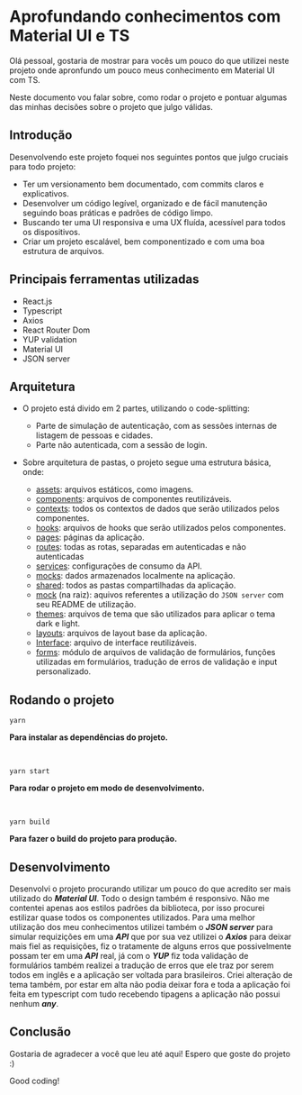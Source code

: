 # Aprofundando conhecimentos com Material UI e TS

Olá pessoal, gostaria de mostrar para vocês um pouco do que utilizei neste projeto onde apronfundo um pouco meus conhecimento em Material UI com TS.

Neste documento vou falar sobre, como rodar o projeto e pontuar algumas das minhas decisões sobre o projeto que julgo válidas.

## Introdução

Desenvolvendo este projeto foquei nos seguintes pontos que julgo cruciais para todo projeto:

- Ter um versionamento bem documentado, com commits claros e explicativos.
- Desenvolver um código legível, organizado e de fácil manutenção seguindo boas práticas e padrões de código limpo.
- Buscando ter uma UI responsiva e uma UX fluída, acessível para todos os dispositivos.
- Criar um projeto escalável, bem componentizado e com uma boa estrutura de arquivos.

## Principais ferramentas utilizadas

- React.js
- Typescript
- Axios
- React Router Dom
- YUP validation
- Material UI
- JSON server

## Arquitetura

- O projeto está divido em 2 partes, utilizando o code-splitting:
  - Parte de simulação de autenticação, com as sessões internas de listagem de pessoas e cidades.
  - Parte não autenticada, com a sessão de login.

- Sobre arquitetura de pastas, o projeto segue uma estrutura básica, onde:
  - [assets](https://github.com/samuelrms/study-mui-with-ts/tree/main/src/shared/assets): arquivos estáticos, como imagens.
  - [components](https://github.com/samuelrms/study-mui-with-ts/tree/main/src/shared/components): arquivos de componentes reutilizáveis.
  - [contexts](https://github.com/samuelrms/study-mui-with-ts/tree/main/src/shared/contexts): todos os contextos de dados que serão utilizados pelos componentes.
  - [hooks](https://github.com/samuelrms/study-mui-with-ts/tree/main/src/shared/hooks): arquivos de hooks que serão utilizados pelos componentes.
  - [pages](https://github.com/samuelrms/study-mui-with-ts/tree/main/src/pages): páginas da aplicação.
  - [routes](https://github.com/samuelrms/study-mui-with-ts/tree/main/src/routes): todas as rotas, separadas em autenticadas e não autenticadas
  - [services](https://github.com/samuelrms/study-mui-with-ts/tree/main/src/shared/services): configurações de consumo da API.
  - [mocks](https://github.com/samuelrms/study-mui-with-ts/tree/main/src/shared/mocks): dados armazenados localmente na aplicação.
  - [shared](https://github.com/samuelrms/study-mui-with-ts/tree/main/src/shared): todos as pastas compartilhadas da aplicação.
  - [mock](https://github.com/samuelrms/study-mui-with-ts/tree/main/mock) (na raiz): aquivos referentes a utilização do ```JSON server``` com seu README de utilização.
  - [themes](https://github.com/samuelrms/study-mui-with-ts/tree/main/src/shared/themes): arquivos de tema que são utilizados para aplicar o tema dark e light.
  - [layouts](https://github.com/samuelrms/study-mui-with-ts/tree/main/src/shared/layouts): arquivos de layout base da aplicação.
  - [Interface](https://github.com/samuelrms/study-mui-with-ts/tree/main/src/shared/Interfaces): arquivo de interface reutilizáveis.
  - [forms](https://github.com/samuelrms/study-mui-with-ts/tree/main/src/shared/forms): módulo de arquivos de validação de formulários, funções utilizadas em formulários, tradução de erros de validação e input personalizado.

## Rodando o projeto
```
yarn
```
**Para instalar as dependências do projeto.**

<br>


```
yarn start
```
**Para rodar o projeto em modo de desenvolvimento.**

<br>

```
yarn build
```
**Para fazer o build do projeto para produção.**

## Desenvolvimento 

Desenvolvi o projeto procurando utilizar um pouco do que acredito ser mais utilizado do **___Material UI___**. Todo o design também é responsivo. Não me contentei apenas aos estilos padrões da biblioteca, por isso procurei estilizar quase todos os componentes utilizados. Para uma melhor utilização dos meu conhecimentos utilizei também o **___JSON server___** para simular requizições em uma **___API___** que por sua vez utilizei o **___Axios___** para deixar mais fiel as requisições, fiz o tratamente de alguns erros que possivelmente possam ter em uma **___API___** real, já com o **___YUP___** fiz toda validação de formulários também realizei a tradução de erros que ele traz por serem todos em inglês e a aplicação ser voltada para brasileiros. Criei alteração de tema também, por estar em alta não podia deixar fora e toda a aplicação foi feita em typescript com tudo recebendo tipagens a aplicação não possui nenhum **___any___**.

## Conclusão

Gostaria de agradecer a você que leu até aqui! Espero que goste do projeto :)

Good coding!
